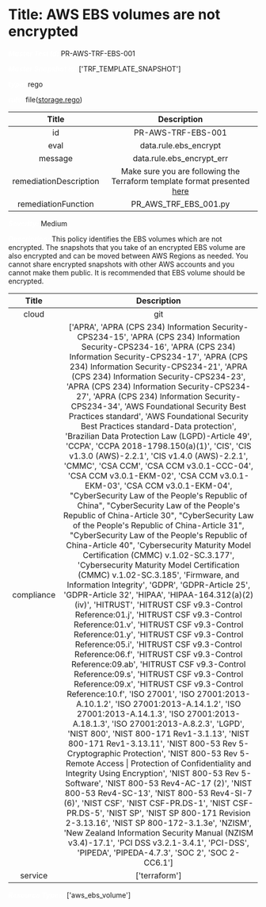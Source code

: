 



# Title: AWS EBS volumes are not encrypted


***<font color="white">Master Test Id:</font>*** PR-AWS-TRF-EBS-001

***<font color="white">Master Snapshot Id:</font>*** ['TRF_TEMPLATE_SNAPSHOT']

***<font color="white">type:</font>*** rego

***<font color="white">rule:</font>*** file([storage.rego])  
  
  
  
  

|Title|Description|
| :---: | :---: |
|id|PR-AWS-TRF-EBS-001|
|eval|data.rule.ebs_encrypt|
|message|data.rule.ebs_encrypt_err|
|remediationDescription|Make sure you are following the Terraform template format presented <a href='https://registry.terraform.io/providers/hashicorp/aws/latest/docs/resources/ebs_volume' target='_blank'>here</a>|
|remediationFunction|PR_AWS_TRF_EBS_001.py|


***<font color="white">Severity:</font>*** Medium

***<font color="white">Description:</font>*** This policy identifies the EBS volumes which are not encrypted. The snapshots that you take of an encrypted EBS volume are also encrypted and can be moved between AWS Regions as needed. You cannot share encrypted snapshots with other AWS accounts and you cannot make them public. It is recommended that EBS volume should be encrypted.  
  
  

|Title|Description|
| :---: | :---: |
|cloud|git|
|compliance|['APRA', 'APRA (CPS 234) Information Security-CPS234-15', 'APRA (CPS 234) Information Security-CPS234-16', 'APRA (CPS 234) Information Security-CPS234-17', 'APRA (CPS 234) Information Security-CPS234-21', 'APRA (CPS 234) Information Security-CPS234-23', 'APRA (CPS 234) Information Security-CPS234-27', 'APRA (CPS 234) Information Security-CPS234-34', 'AWS Foundational Security Best Practices standard', 'AWS Foundational Security Best Practices standard-Data protection', 'Brazilian Data Protection Law (LGPD)-Article 49', 'CCPA', 'CCPA 2018-1798.150(a)(1)', 'CIS', 'CIS v1.3.0 (AWS)-2.2.1', 'CIS v1.4.0 (AWS)-2.2.1', 'CMMC', 'CSA CCM', 'CSA CCM v3.0.1-CCC-04', 'CSA CCM v3.0.1-EKM-02', 'CSA CCM v3.0.1-EKM-03', 'CSA CCM v3.0.1-EKM-04', "CyberSecurity Law of the People's Republic of China", "CyberSecurity Law of the People's Republic of China-Article 30", "CyberSecurity Law of the People's Republic of China-Article 31", "CyberSecurity Law of the People's Republic of China-Article 40", 'Cybersecurity Maturity Model Certification (CMMC) v.1.02-SC.3.177', 'Cybersecurity Maturity Model Certification (CMMC) v.1.02-SC.3.185', 'Firmware, and Information Integrity', 'GDPR', 'GDPR-Article 25', 'GDPR-Article 32', 'HIPAA', 'HIPAA-164.312(a)(2)(iv)', 'HITRUST', 'HITRUST CSF v9.3-Control Reference:01.j', 'HITRUST CSF v9.3-Control Reference:01.v', 'HITRUST CSF v9.3-Control Reference:01.y', 'HITRUST CSF v9.3-Control Reference:05.i', 'HITRUST CSF v9.3-Control Reference:06.f', 'HITRUST CSF v9.3-Control Reference:09.ab', 'HITRUST CSF v9.3-Control Reference:09.s', 'HITRUST CSF v9.3-Control Reference:09.x', 'HITRUST CSF v9.3-Control Reference:10.f', 'ISO 27001', 'ISO 27001:2013-A.10.1.2', 'ISO 27001:2013-A.14.1.2', 'ISO 27001:2013-A.14.1.3', 'ISO 27001:2013-A.18.1.3', 'ISO 27001:2013-A.8.2.3', 'LGPD', 'NIST 800', 'NIST 800-171 Rev1-3.1.13', 'NIST 800-171 Rev1-3.13.11', 'NIST 800-53 Rev 5-Cryptographic Protection', 'NIST 800-53 Rev 5-Remote Access \| Protection of Confidentiality and Integrity Using Encryption', 'NIST 800-53 Rev 5-Software', 'NIST 800-53 Rev4-AC-17 (2)', 'NIST 800-53 Rev4-SC-13', 'NIST 800-53 Rev4-SI-7 (6)', 'NIST CSF', 'NIST CSF-PR.DS-1', 'NIST CSF-PR.DS-5', 'NIST SP', 'NIST SP 800-171 Revision 2-3.13.16', 'NIST SP 800-172-3.1.3e', 'NZISM', 'New Zealand Information Security Manual (NZISM v3.4)-17.1', 'PCI DSS v3.2.1-3.4.1', 'PCI-DSS', 'PIPEDA', 'PIPEDA-4.7.3', 'SOC 2', 'SOC 2-CC6.1']|
|service|['terraform']|


***<font color="white">Resource Types:</font>*** ['aws_ebs_volume']


[storage.rego]: https://github.com/prancer-io/prancer-compliance-test/tree/master/aws/terraform/storage.rego
